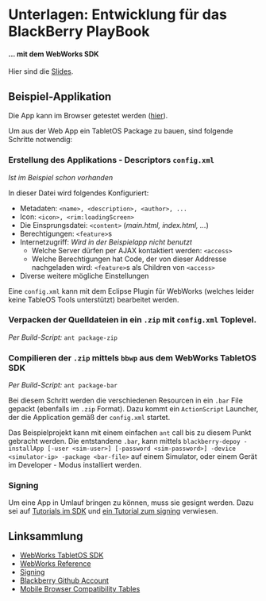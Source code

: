Unterlagen: Entwicklung für das BlackBerry PlayBook
===================================================
#### ... mit dem WebWorks SDK

Hier sind die [Slides](http://prezi.com/-u5gcayb9ei2/entwickeln-fur-das-blackberry-playbook/).

Beispiel-Applikation
--------------------

Die App kann im Browser getestet werden ([hier]()).

Um aus der Web App ein TabletOS Package zu bauen, sind folgende
Schritte notwendig:

### Erstellung des Applikations - Descriptors `config.xml`
_Ist im Beispiel schon vorhanden_

In dieser Datei wird folgendes Konfiguriert:

- Metadaten: `<name>, <description>, <author>, ...`
- Icon: `<icon>, <rim:loadingScreen>`
- Die Einsprungsdatei: `<content>` (_main.html, index.html, ..._) 
- Berechtigungen: `<feature>`s
- Internetzugriff: 
  _Wird in der Beispielapp nicht benutzt_
  - Welche Server dürfen per AJAX kontaktiert werden: `<access>`
  - Welche Berechtigungen hat Code, der von dieser Addresse
    nachgeladen wird: `<feature>`s als Children von `<access>`
- Diverse weitere mögliche Einstellungen

Eine `config.xml` kann mit dem Eclipse Plugin für WebWorks (welches
leider keine TableOS Tools unterstützt) bearbeitet werden.

### Verpacken der Quelldateien in ein `.zip` mit `config.xml` Toplevel.
_Per Build-Script:_ `ant package-zip` 

### Compilieren der `.zip` mittels `bbwp` aus dem **WebWorks TabletOS SDK**
_Per Build-Script:_ `ant package-bar`
  
Bei diesem Schritt werden die verschiedenen Resourcen in ein `.bar`
File gepackt (ebenfalls im `.zip` Format). Dazu kommt ein
`ActionScript` Launcher, der die Application gemäß der `config.xml`
startet.

Das Beispielprojekt kann mit einem einfachen `ant` call bis zu diesem Punkt gebracht werden. 
Die entstandene `.bar`, kann mittels
`blackberry-depoy -installApp [-user <sim-user>] [-password <sim-password>] -device <simulator-ip> -package <bar-file>`
auf einem Simulator, oder einem Gerät im Developer - Modus installiert werden.

### Signing

Um eine App in Umlauf bringen zu können, muss sie gesignt werden. Dazu sei auf [Tutorials im SDK][sdk] und [ein Tutorial zum signing][sign] verwiesen.

Linksammlung
------------
- [WebWorks TabletOS SDK][sdk]
- [WebWorks Reference][ref]
- [Signing][sign]
- [Blackberry Github Account][gh]
- [Mobile Browser Compatibility Tables][qm]

[sdk]: http://us.blackberry.com/developers/tablet/
[ref]: http://www.blackberry.com/developers/docs/webworks/api/
[sign]: http://www.hsharma.com/tech/tutorials/10-easy-steps-to-package-and-sign-air-apps-for-playbook/
[gh]: https://github.com/blackberry
[qm]: http://www.quirksmode.org/mobile/

